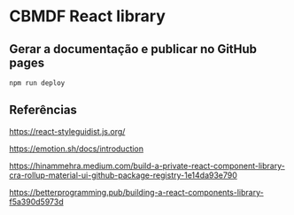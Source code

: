 # CBMDF React library

## Gerar a documentação e publicar no GitHub pages

```console
npm run deploy
```

## Referências

https://react-styleguidist.js.org/

https://emotion.sh/docs/introduction

https://hinammehra.medium.com/build-a-private-react-component-library-cra-rollup-material-ui-github-package-registry-1e14da93e790

https://betterprogramming.pub/building-a-react-components-library-f5a390d5973d

